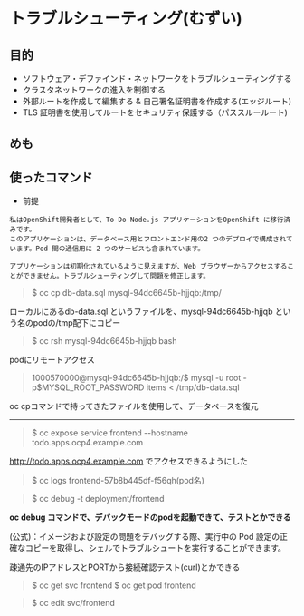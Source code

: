 # トラブルシューティング(むずい)

## 目的

- ソフトウェア・デファインド・ネットワークをトラブルシューティングする
- クラスタネットワークの進入を制御する
- 外部ルートを作成して編集する & 自己署名証明書を作成する(エッジルート)
- TLS 証明書を使用してルートをセキュリティ保護する（パススルールート)

## めも




## 使ったコマンド

- 前提
```
私はOpenShift開発者として、To Do Node.js アプリケーションをOpenShift に移行済みです。
このアプリケーションは、データベース用とフロントエンド用の2 つのデプロイで構成されています。Pod 間の通信用に 2 つのサービスも含まれています。 

アプリケーションは初期化されているように見えますが、Web ブラウザーからアクセスすることができません。トラブルシューティングして問題を修正します。
```

> $ oc cp db-data.sql mysql-94dc6645b-hjjqb:/tmp/

ローカルにあるdb-data.sql というファイルを、mysql-94dc6645b-hjjqb という名のpodの/tmp配下にコピー

> $ oc rsh mysql-94dc6645b-hjjqb bash

podにリモートアクセス

> 1000570000@mysql-94dc6645b-hjjqb:/$ mysql -u root -p$MYSQL_ROOT_PASSWORD items < /tmp/db-data.sql

oc cpコマンドで持ってきたファイルを使用して、データベースを復元

---

> $ oc expose service frontend --hostname todo.apps.ocp4.example.com

http://todo.apps.ocp4.example.com でアクセスできるようにした

> $ oc logs frontend-57b8b445df-f56qh(pod名)

> $ oc debug -t deployment/frontend

**oc debug コマンドで、デバックモードのpodを起動できて、テストとかできる**

(公式)：イメージおよび設定の問題をデバッグする際、実行中の Pod 設定の正確なコピーを取得し、シェルでトラブルシュートを実行することができます。

疎通先のIPアドレスとPORTから接続確認テスト(curl)とかできる

> $ oc get svc frontend 
> $ oc get pod frontend

> $ oc edit svc/frontend